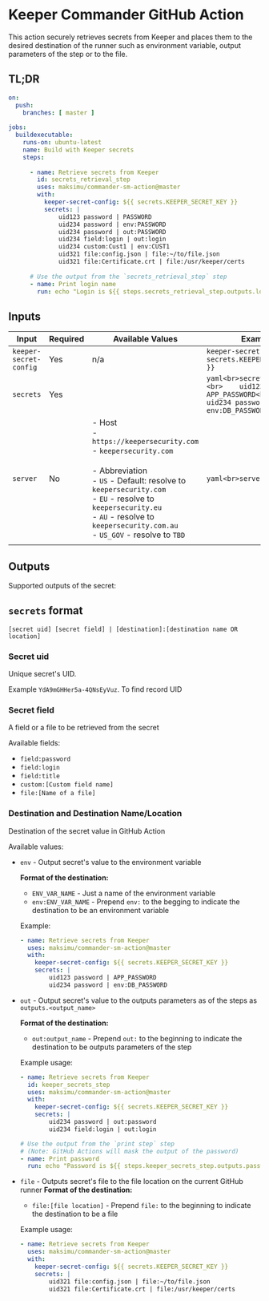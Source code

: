 # Keeper Commander GitHub Action

This action securely retrieves secrets from Keeper and places them to the desired destination of the runner such as 
environment variable, output parameters of the step or to the file.

## TL;DR

```yaml
on: 
  push:
    branches: [ master ]
    
jobs:
  buildexecutable:
    runs-on: ubuntu-latest
    name: Build with Keeper secrets
    steps:
      
      - name: Retrieve secrets from Keeper
        id: secrets_retrieval_step
        uses: maksimu/commander-sm-action@master
        with:
          keeper-secret-config: ${{ secrets.KEEPER_SECRET_KEY }}
          secrets: |
              uid123 password | PASSWORD
              uid234 password | env:PASSWORD
              uid234 password | out:PASSWORD
              uid234 field:login | out:login
              uid234 custom:Cust1 | env:CUST1
              uid321 file:config.json | file:~/to/file.json
              uid321 file:Certificate.crt | file:/usr/keeper/certs
    
      # Use the output from the `secrets_retrieval_step` step
      - name: Print login name
        run: echo "Login is ${{ steps.secrets_retrieval_step.outputs.login }}"
```

## Inputs

| Input                  | Required | Available Values                                                                                                                                                                                                                                                                      | Example                                                                                                                |   |
|------------------------|----------|---------------------------------------------------------------------------------------------------------------------------------------------------------------------------------------------------------------------------------------------------------------------------------------|------------------------------------------------------------------------------------------------------------------------|---|
| `keeper-secret-config` | Yes      | n/a                                                                                                                                                                                                                                                                                   | `keeper-secret-config: ${{ secrets.KEEPER_SECRET_KEY }}`                                            |   |
| `secrets`              | Yes      |                                                                                                                                                                                                                                                                                       | ```yaml<br>secrets: \|<br><br>    uid123 password \| APP_PASSWORD<br><br>    uid234 password \| env:DB_PASSWORD<br>``` |   |
| `server`               | No       | - Host<br>  - `https://keepersecurity.com`<br>  - `keepersecurity.com`<br><br>- Abbreviation<br>  - `US` - Default: resolve to `keepersecurity.com` <br>  - `EU` - resolve to `keepersecurity.eu`<br>  - `AU` - resolve to `keepersecurity.com.au`<br>  - `US_GOV` - resolve to `TBD` | ```yaml<br>server: EU<br>```                                                                                           |   |
|                        |          |                                                                                                                                                                                                                                                                                       |                                                                                                                        |   |
## Outputs

Supported outputs of the secret:



## `secrets` format

`[secret uid] [secret field] | [destination]:[destination name OR location]`

### Secret uid
Unique secret's UID.

Example `YdA9mGHHer5a-4QNsEyVuz`. To find record UID


### Secret field
A field or a file to be retrieved from the secret

Available fields:
- `field:password`
- `field:login`
- `field:title`
- `custom:[Custom field name]`
- `file:[Name of a file]`

### Destination and Destination Name/Location
Destination of the secret value in GitHub Action

Available values:

- `env` - Output secret's value to the environment variable
  
  **Format of the destination:**

  - `ENV_VAR_NAME` - Just a name of the environment variable
  - `env:ENV_VAR_NAME` - Prepend `env:` to the begging to indicate the destination to be an environment variable

  Example:
  
  ```yaml
  - name: Retrieve secrets from Keeper
    uses: maksimu/commander-sm-action@master
    with:
      keeper-secret-config: ${{ secrets.KEEPER_SECRET_KEY }}
      secrets: |
          uid123 password | APP_PASSWORD
          uid234 password | env:DB_PASSWORD
  ```

- `out` - Output secret's value to the outputs parameters as of the steps as `outputs.<output_name>`

  **Format of the destination:**
  - `out:output_name` - Prepend `out:` to the beginning to indicate the destination to be outputs parameters of the step
  
  Example usage:
  
  ```yaml
  - name: Retrieve secrets from Keeper
    id: keeper_secrets_step
    uses: maksimu/commander-sm-action@master
    with:
      keeper-secret-config: ${{ secrets.KEEPER_SECRET_KEY }}
      secrets: |
          uid234 password | out:password
          uid234 field:login | out:login
  
  # Use the output from the `print step` step 
  # (Note: GitHub Actions will mask the output of the password)
  - name: Print password
    run: echo "Password is ${{ steps.keeper_secrets_step.outputs.password }}"
  ```

- `file` - Outputs secret's file to the file location on the current GitHub runner
  **Format of the destination:**
  - `file:[file location]` - Prepend `file:` to the beginning to indicate the destination to be a file
  
  Example usage:

  ```yaml
  - name: Retrieve secrets from Keeper
    uses: maksimu/commander-sm-action@master
    with:
      keeper-secret-config: ${{ secrets.KEEPER_SECRET_KEY }}
      secrets: |
          uid321 file:config.json | file:~/to/file.json
          uid321 file:Certificate.crt | file:/usr/keeper/certs
  ```
